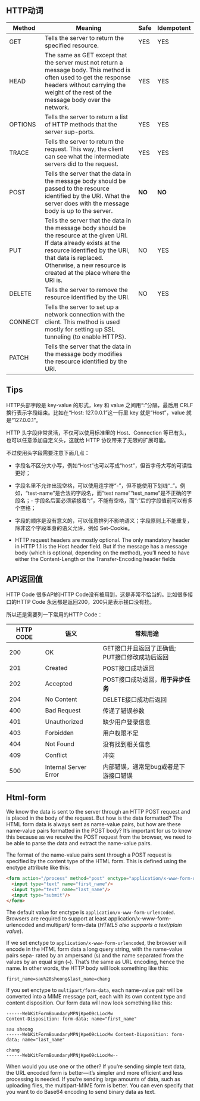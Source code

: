 ## HTTP动词

| Method | Meaning | Safe | Idempotent |
|--- | --- | --- | --- |
| GET | Tells the server to return the specified resource. | YES | YES |
| HEAD | The same as GET except that the server must not return a message body. This method is often used to get the response headers without carrying the weight of the rest of the message body over the network. | YES | YES |
| OPTIONS | Tells the server to return a list of HTTP methods that the server sup-ports. | YES | YES |
| TRACE | Tells the server to return the request. This way, the client can see what the intermediate servers did to the request. | YES | YES |
| POST | Tells the server that the data in the message body should be passed to the resource identified by the URI. What the server does with the message body is up to the server. | **NO** | **NO** |
| PUT | Tells the server that the data in the message body should be the resource at the given URI. If data already exists at the resource identified by the URI, that data is replaced. Otherwise, a new resource is created at the place where the URI is. | NO | YES |
| DELETE | Tells the server to remove the resource identified by the URI. | NO | YES |
| CONNECT | Tells the server to set up a network connection with the client. This method is used mostly for setting up SSL tunneling (to enable HTTPS). |  |  |
| PATCH | Tells the server that the data in the message body modifies the resource identified by the URI. | | | 

## Tips

HTTP头部字段是 key-value 的形式，key 和 value 之间用“:”分隔，最后用 CRLF 换行表示字段结束。比如在“Host: 127.0.0.1”这一行里 key 就是“Host”，value 就是“127.0.0.1”。

HTTP 头字段非常灵活，不仅可以使用标准里的 Host、Connection 等已有头，也可以任意添加自定义头，这就给 HTTP 协议带来了无限的扩展可能。

不过使用头字段需要注意下面几点：
- 字段名不区分大小写，例如“Host”也可以写成“host”，但首字母大写的可读性更好；
- 字段名里不允许出现空格，可以使用连字符“-”，但不能使用下划线“_”。例如，“test-name”是合法的字段名，而“test name”“test_name”是不正确的字段名；- 字段名后面必须紧接着“:”，不能有空格，而“:”后的字段值前可以有多个空格；
- 字段的顺序是没有意义的，可以任意排列不影响语义；字段原则上不能重复，除非这个字段本身的语义允许，例如 Set-Cookie。

- HTTP request headers are mostly optional. The only mandatory header in HTTP 1.1 is the Host header field. But if the message has a message body (which is optional, depending on the method), you’ll need to have either the Content-Length or the Transfer-Encoding header fields

## API返回值

HTTP Code
很多API的HTTP Code没有被用到，这是非常不恰当的。比如很多接口的HTTP Code 永远都是返回200，200只是表示接口没有挂。

所以还是需要列一下常用的HTTP Code：

| HTTP CODE| 语义 | 常规用途 |
| ---       | --- | --- |
| 200 | OK | GET接口并且返回了正确值; <br>PUT接口修改成功后返回 |
| 201 | Created |	POST接口成功返回 |
| 202 | Accepted | POST接口成功返回，**用于异步任务** |
| 204 |	No Content |	DELETE接口成功后返回 |
| 400 | Bad Request |	传递了错误参数 |
| 401 |	Unauthorized |	缺少用户登录信息 |
| 403 |	Forbidden |	用户权限不足 |
| 404 |	Not Found |	没有找到相关信息 |
| 409 |	Conflict |	冲突 |
| 500 | Internal Server Error |	内部错误，通常是bug或者是下游接口错误 |

## Html-form
We know the data is sent to the server through an HTTP POST request and is placed in the body of the request. But how is the data formatted? The HTML form data is always sent as name-value pairs, but how are these name-value pairs formatted in the POST body? It’s important for us to know this because as we receive the POST request from the browser, we need to be able to parse the data and extract the name-value pairs.

The format of the name-value pairs sent through a POST request is specified by the content type of the HTML form. This is defined using the enctype attribute like this:

```html
<form action="/process" method="post" enctype="application/x-www-form-urlencoded">
  <input type="text" name="first_name"/>
  <input type="text" name="last_name"/>
  <input type="submit"/>
</form>
```

The default value for enctype is `application/x-www-form-urlencoded`. Browsers are required to support at least application/x-www-form-urlencoded and multipart/ form-data (*HTML5 also supports a text/plain value*).

If we set enctype to `application/x-www-form-urlencoded`, the browser will encode in the HTML form data a long query string, with the name-value pairs sepa- rated by an ampersand (`&`) and the name separated from the values by an equal sign (`=`). That’s the same as URL encoding, hence the name.
In other words, the HTTP body will look something like this:
```
first_name=sau%20sheong&last_name=chang
```

If you set enctype to `multipart/form-data`, each name-value pair will be converted into a MIME message part, each with its own content type and content disposition. Our form data will now look something like this:
```
------WebKitFormBoundaryMPNjKpeO9cLiocMw 
Content-Disposition: form-data; name="first_name"

sau sheong 
------WebKitFormBoundaryMPNjKpeO9cLiocMw Content-Disposition: form-data; name="last_name"

chang
------WebKitFormBoundaryMPNjKpeO9cLiocMw--

```
When would you use one or the other? If you’re sending simple text data, the URL encoded form is better—it’s simpler and more efficient and less processing is needed. If you’re sending large amounts of data, such as uploading files, the multipart-MIME form is better. You can even specify that you want to do Base64 encoding to send binary data as text.